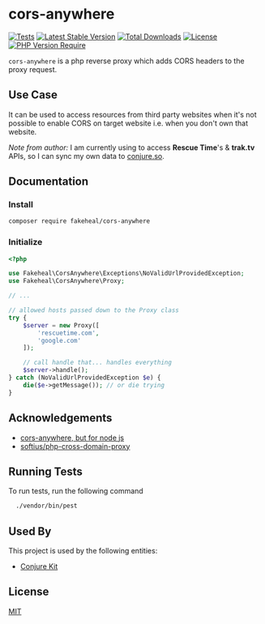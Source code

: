 # cors-anywhere
[![Tests](https://github.com/fakeheal/cors-anywhere/actions/workflows/php.yml/badge.svg?branch=main)](https://github.com/fakeheal/cors-anywhere/actions/workflows/php.yml) 
[![Latest Stable Version](http://poser.pugx.org/fakeheal/cors-anywhere/v)](https://packagist.org/packages/fakeheal/cors-anywhere) 
[![Total Downloads](http://poser.pugx.org/fakeheal/cors-anywhere/downloads)](https://packagist.org/packages/fakeheal/cors-anywhere) 
[![License](http://poser.pugx.org/fakeheal/cors-anywhere/license)](https://packagist.org/packages/fakeheal/cors-anywhere) 
[![PHP Version Require](http://poser.pugx.org/fakeheal/cors-anywhere/require/php)](https://packagist.org/packages/fakeheal/cors-anywhere)

`cors-anywhere` is a php reverse proxy which adds CORS headers to the proxy request.

## Use Case

It can be used to access resources from third party websites when it's not possible to enable CORS on target website
i.e. when you don't own that website.

_Note from author:_ I am currently using to access **Rescue Time**'s & **trak.tv** APIs, so I can sync my own data to [conjure.so](https://conjure.so).

## Documentation

### Install

```sh
composer require fakeheal/cors-anywhere
```

### Initialize

```php
<?php

use Fakeheal\CorsAnywhere\Exceptions\NoValidUrlProvidedException;
use Fakeheal\CorsAnywhere\Proxy;

// ...

// allowed hosts passed down to the Proxy class
try {
    $server = new Proxy([
        'rescuetime.com',
        'google.com'
    ]);

    // call handle that... handles everything
    $server->handle();
} catch (NoValidUrlProvidedException $e) {
    die($e->getMessage()); // or die trying
}
```

## Acknowledgements

- [cors-anywhere, but for node js](https://github.com/Rob--W/cors-anywhere)
- [softius/php-cross-domain-proxy](https://github.com/softius/php-cross-domain-proxy)


## Running Tests

To run tests, run the following command

```bash
  ./vendor/bin/pest
```

## Used By

This project is used by the following entities:

- [Conjure Kit](conjure-kit.vercel.app)

## License

[MIT](https://choosealicense.com/licenses/mit/)

